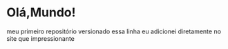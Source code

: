 # Olá,Mundo!
 meu primeiro repositório versionado 
essa linha eu adicionei diretamente no site que impressionante 

